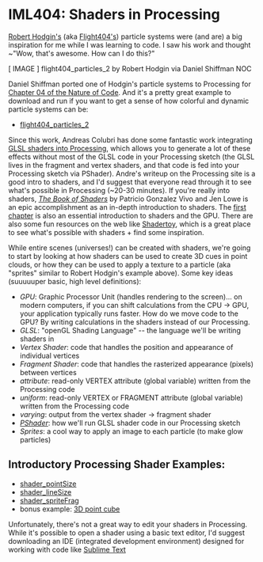 # IML404: Shaders in Processing
[Robert Hodgin's](http://roberthodgin.com) (aka [Flight404's](https://vimeo.com/flight404)) particle systems were (and are) a big inspiration for me while I was learning to code.  I saw his work and thought ~"Wow, that's awesome.  How can I do this?"


[ IMAGE ]
flight404_particles_2 by Robert Hodgin via Daniel Shiffman NOC

Daniel Shiffman ported one of Hodgin's particle systems to Processing for [Chapter 04 of the Nature of Code](https://natureofcode.com/book/chapter-4-particle-systems/). And it's a pretty great example to download and run if you want to get a sense of how colorful and dynamic particle systems can be:

- [flight404_particles_2](https://github.com/nature-of-code/noc-examples-processing/tree/master/chp04_systems/flight404/flight404_particles_2)

Since this work, Andreas Colubri has done some fantastic work integrating [GLSL shaders into Processing](https://processing.org/tutorials/pshader/), which allows you to generate a lot of these effects without most of the GLSL code in your Processing sketch (the GLSL lives in the fragment and vertex shaders, and that code is fed into your Processing sketch via PShader). Andre's writeup on the Processing site is a good intro to shaders, and I'd suggest that everyone read through it to see what's possible in Processing (~20-30 minutes).  If you're really into shaders, [_The Book of Shaders_](https://thebookofshaders.com/) by Patricio Gonzalez Vivo and Jen Lowe is an epic accomplishment as an in-depth introduction to shaders.  The [first chapter](https://thebookofshaders.com/01/) is also an essential introduction to shaders and the GPU. There are also some fun resources on the web like [Shadertoy](https://www.shadertoy.com/), which is a great place to see what's possible with shaders + find some inspiration.

While entire scenes (universes!) can be created with shaders, we're going to start by looking at how shaders can be used to create 3D cues in point clouds, or how they can be used to apply a texture to a particle (aka "sprites" similar to Robert Hodgin's example above). Some key ideas (suuuuuper basic, high level definitions):

- _GPU_: Graphic Processor Unit (handles rendering to the screen)... on modern computers, if you can shift calculations from the CPU -> GPU, your application typically runs faster.  How do we move code to the GPU? By writing calculations in the shaders instead of our Processing.
- _GLSL_: "openGL Shading Language" -- the language we'll be writing shaders in
- _Vertex Shader_: code that handles the position and appearance of individual vertices
- _Fragment Shader_: code that handles the rasterized appearance (pixels) between vertices
- _attribute_: read-only VERTEX attribute (global variable) written from the Processing code
- _uniform_: read-only VERTEX or FRAGMENT attribute (global variable) written from the Processing code
- _varying_: output from the vertex shader -> fragment shader
- [_PShader_](https://processing.org/reference/PShader.html): how we'll run GLSL shader code in our Processing sketch
- _Sprites_: a cool way to apply an image to each particle (to make glow particles)

## Introductory Processing Shader Examples:
- [shader_pointSize](https://github.com/johnbcarpenter/USC_IML404/tree/master/CODE/PROCESSING/3D_SHADERS/shader_pointSize)
- [shader_lineSize](https://github.com/johnbcarpenter/USC_IML404/tree/master/CODE/PROCESSING/3D_SHADERS/shader_lineSize)
- [shader_spriteFrag](https://github.com/johnbcarpenter/USC_IML404/tree/master/CODE/PROCESSING/3D_SHADERS/shader_spriteFrag)
- bonus example: [3D point cube](https://github.com/johnbcarpenter/USC_IML404/tree/master/CODE/PROCESSING/3D_SHADERS/threeD_shader_pointCube)

Unfortunately, there's not a great way to edit your shaders in Processing.  While it's possible to open a shader using a basic text editor, I'd suggest downloading an IDE (integrated development environment) designed for working with code like [Sublime Text](https://www.sublimetext.com)
